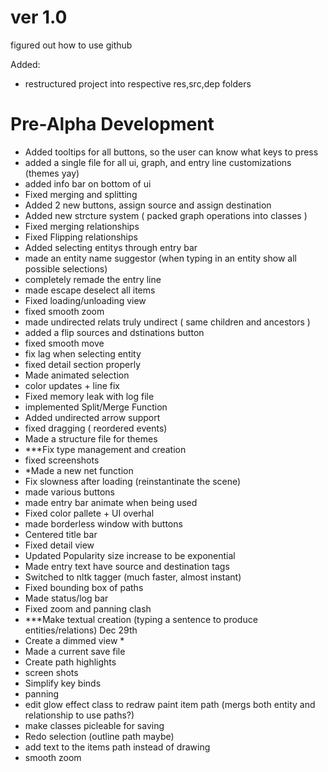 # ver 1.0

figured out how to use github

Added:
- restructured project into respective res,src,dep folders

# Pre-Alpha Development 
- Added tooltips for all buttons, so the user can know what keys to press
- added a single file for all ui, graph, and entry line customizations (themes yay)
- added info bar on bottom of ui
- Fixed merging and splitting
- Added 2 new buttons, assign source and assign destination
- Added new strcture system ( packed graph operations into classes )
- Fixed merging relationships
- Fixed Flipping relationships 
- Added selecting entitys through entry bar
- made an entity name suggestor (when typing in an entity show all possible selections)
- completely remade the entry line
- made escape deselect all items
- Fixed loading/unloading view
- fixed smooth zoom
- made undirected relats truly undirect ( same children and ancestors )
- added a flip sources and dstinations button
- fixed smooth move
- fix lag when selecting entity
- fixed detail section properly
- Made animated selection
- color updates + line fix
- Fixed memory leak with log file
- implemented Split/Merge Function
- Added undirected arrow support
- fixed dragging ( reordered events)
- Made a structure file for themes
- ***Fix type management and creation
- fixed screenshots
- *Made a new net function 
- Fix slowness after loading (reinstantinate the scene)
- made various buttons
- made entry bar animate when being used
- Fixed color pallete + UI overhal
- made borderless window with buttons
- Centered title bar
- Fixed detail view
- Updated Popularity size increase to be exponential
- Made entry text have source and destination tags
- Switched to nltk tagger (much faster, almost instant)
- Fixed bounding box of paths
- Made status/log bar
- Fixed zoom and panning clash
- ***Make textual creation (typing a sentence to produce entities/relations) Dec 29th
- Create a dimmed view *
- Made a current save file
- Create path highlights 
- screen shots
- Simplify key binds
- panning
- edit glow effect class to redraw paint item path (mergs both entity and relationship to use paths?)
- make classes picleable for saving
- Redo selection (outline path maybe)
- add text to the items path instead of drawing
- smooth zoom

